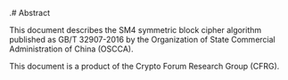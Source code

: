 .# Abstract

<!-- No references allowed in the Abstract -->

This document describes the SM4 symmetric block cipher algorithm
published as GB/T 32907-2016 by the Organization of State Commercial
Administration of China (OSCCA).

This document is a product of the Crypto Forum Research Group (CFRG).
